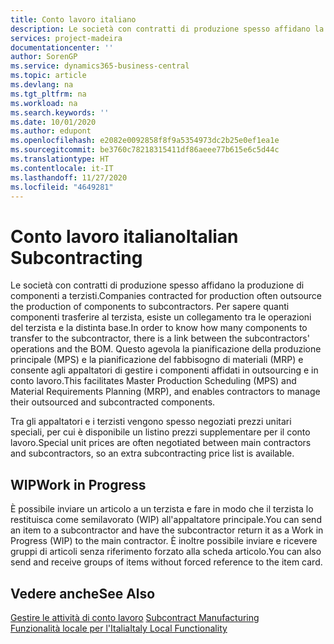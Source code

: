 ```yaml
---
title: Conto lavoro italiano
description: Le società con contratti di produzione spesso affidano la produzione di componenti a terzisti.
services: project-madeira
documentationcenter: ''
author: SorenGP
ms.service: dynamics365-business-central
ms.topic: article
ms.devlang: na
ms.tgt_pltfrm: na
ms.workload: na
ms.search.keywords: ''
ms.date: 10/01/2020
ms.author: edupont
ms.openlocfilehash: e2082e0092858f8f9a5354973dc2b25e0ef1ea1e
ms.sourcegitcommit: be3760c78218315411df86aeee77b615e6c5d44c
ms.translationtype: HT
ms.contentlocale: it-IT
ms.lasthandoff: 11/27/2020
ms.locfileid: "4649281"
---
```

# <a name="italian-subcontracting"></a><span data-ttu-id="682d3-103">Conto lavoro italiano</span><span class="sxs-lookup"><span data-stu-id="682d3-103">Italian Subcontracting</span></span>
<span data-ttu-id="682d3-104">Le società con contratti di produzione spesso affidano la produzione di componenti a terzisti.</span><span class="sxs-lookup"><span data-stu-id="682d3-104">Companies contracted for production often outsource the production of components to subcontractors.</span></span> <span data-ttu-id="682d3-105">Per sapere quanti componenti trasferire al terzista, esiste un collegamento tra le operazioni del terzista e la distinta base.</span><span class="sxs-lookup"><span data-stu-id="682d3-105">In order to know how many components to transfer to the subcontractor, there is a link between the subcontractors' operations and the BOM.</span></span> <span data-ttu-id="682d3-106">Questo agevola la pianificazione della produzione principale (MPS) e la pianificazione del fabbisogno di materiali (MRP) e consente agli appaltatori di gestire i componenti affidati in outsourcing e in conto lavoro.</span><span class="sxs-lookup"><span data-stu-id="682d3-106">This facilitates Master Production Scheduling (MPS) and Material Requirements Planning (MRP), and enables contractors to manage their outsourced and subcontracted components.</span></span>  

<span data-ttu-id="682d3-107">Tra gli appaltatori e i terzisti vengono spesso negoziati prezzi unitari speciali, per cui è disponibile un listino prezzi supplementare per il conto lavoro.</span><span class="sxs-lookup"><span data-stu-id="682d3-107">Special unit prices are often negotiated between main contractors and subcontractors, so an extra subcontracting price list is available.</span></span>  

## <a name="work-in-progress"></a><span data-ttu-id="682d3-108">WIP</span><span class="sxs-lookup"><span data-stu-id="682d3-108">Work in Progress</span></span>  
<span data-ttu-id="682d3-109">È possibile inviare un articolo a un terzista e fare in modo che il terzista lo restituisca come semilavorato (WIP) all'appaltatore principale.</span><span class="sxs-lookup"><span data-stu-id="682d3-109">You can send an item to a subcontractor and have the subcontractor return it as a Work in Progress (WIP) to the main contractor.</span></span> <span data-ttu-id="682d3-110">È inoltre possibile inviare e ricevere gruppi di articoli senza riferimento forzato alla scheda articolo.</span><span class="sxs-lookup"><span data-stu-id="682d3-110">You can also send and receive groups of items without forced reference to the item card.</span></span>  

## <a name="see-also"></a><span data-ttu-id="682d3-111">Vedere anche</span><span class="sxs-lookup"><span data-stu-id="682d3-111">See Also</span></span>  
 <span data-ttu-id="682d3-112">[Gestire le attività di conto lavoro](../../production-how-to-subcontract-manufacturing.md) </span><span class="sxs-lookup"><span data-stu-id="682d3-112">[Subcontract Manufacturing](../../production-how-to-subcontract-manufacturing.md) </span></span>  
 [<span data-ttu-id="682d3-113">Funzionalità locale per l'Italia</span><span class="sxs-lookup"><span data-stu-id="682d3-113">Italy Local Functionality</span></span>](italy-local-functionality.md)
